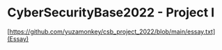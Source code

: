 # CyberSecurityBase2022 - Project I

[https://github.com/yuzamonkey/csb_project_2022/blob/main/essay.txt](Essay)
